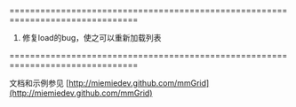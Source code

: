 





===============================================================================

1. 修复load的bug，使之可以重新加载列表




===============================================================================

文档和示例参见 [http://miemiedev.github.com/mmGrid](http://miemiedev.github.com/mmGrid)

